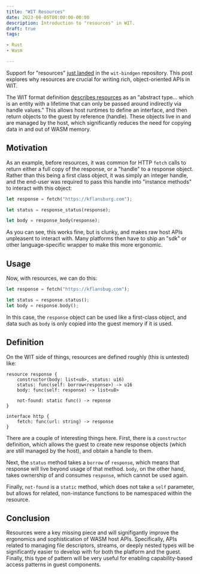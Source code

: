 ```yaml
---
title: "WIT Resources"
date: 2023-08-05T00:00:00-00:00
description: Introduction to "resources" in WIT.
draft: true
tags:

- Rust
- Wasm

---
```


Support for "resources" [just landed](https://github.com/bytecodealliance/wit-bindgen/commit/62f3f649e38ed4f111729595ce32ee0308ab0f7c)
in the `wit-bindgen` repository. This post explores why resources are crucial
for writing rich, object-oriented APIs in WIT.

<!--more-->

The WIT format definition [describes resources](https://github.com/WebAssembly/component-model/blob/main/design/mvp/WIT.md#item-resource) as an "abstract type... which is an entity with a lifetime that can only be passed around indirectly via handle values." This allows host runtimes to define an interface, and then return objects
to the guest by reference (handle). These objects live in and are managed by the host, which significantly reduces the need
for copying data in and out of WASM memory.

## Motivation

As an example, before resources, it was common for HTTP `fetch` calls to return either a full copy of the response, or a "handle" to a response object. Rather than this being a first class object, it was simply an integer handle, and the end-user was required to pass this handle
into "instance methods" to interact with this object:

```rust
let response = fetch("https://kflansburg.com");

let status = response_status(response);

let body = response_body(response);
```

As you can see, this works fine, but is clunky, and makes raw host APIs unpleasent to interact with. 
Many platforms then have to ship an "sdk" or other language-specific wrapper to make this more ergonomic.

## Usage

Now, with resources, we can do this:

```rust
let response = fetch("https://kflansbug.com");

let status = response.status();
let body = response.body();
```

In this case, the `response` object can be used like a first-class object, and data such as `body` is
only copied into the guest memory if it is used.

## Definition

On the WIT side of things, resources are defined roughly (this is untested) like:

```
resource response {
    constructor(body: list<u8>, status: u16)
    status: func(self: borrow<response>) -> u16
    body: func(self: response) -> list<u8>
    
    not-found: static func() -> reponse
}

interface http {
    fetch: func(url: string) -> response
}
```

There are a couple of interesting things here. First, there is a `constructor` definition, which allows the guest to create
new response objects (which are still managed by the host), and obtain a handle to them.

Next, the `status` method takes a `borrow` of `response`, which means that response will live beyond usage of that method. `body`, on the other hand, takes ownership of and consumes `response`, which cannot be used again.

Finally, `not-found` is a `static` method, which does not take a `self` parameter, but allows for related, non-instance functions to be namespaced within the resource.

## Conclusion

Resources were a key missing piece and will signifigantly improve the ergonomics and sophistication of WASM host APIs. Specifically, APIs related to managing file descriptors, streams, or deeply nested types will be significantly easier
to develop with for both the platform and the guest. Finally, this type of pattern will be very useful for enabling
capability-based access patterns in guest components.
